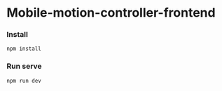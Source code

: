 # Mobile-motion-controller-frontend

### Install

```
npm install
```
### Run serve

```
npm run dev
```
